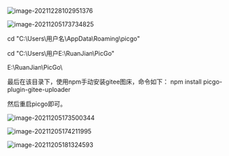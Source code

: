 ![image-20211228102951376](https://gitee.com/vmu/cimg/raw/master/img/202112281029750.png)

![image-20211205173734825](https://gitee.com/vmu/cimg/raw/master/img/202112051809926.png)

cd "C:\Users\用户名\AppData\Roaming\picgo"

cd "C:\Users\用户E:\RuanJian\PicGo\"

E:\RuanJian\PicGo\

最后在该目录下，使用npm手动安装gitee图床，命令如下：
npm install picgo-plugin-gitee-uploader 

然后重启picgo即可。

![image-20211205173500344](https://gitee.com/vmu/cimg/raw/master/img/image-20211205173500344.png)

![image-20211205174211995](https://gitee.com/vmu/cimg/raw/master/img/image-20211205174211995.png)

![image-20211205181324593](https://gitee.com/vmu/cimg/raw/master/img/202112051813708.png)